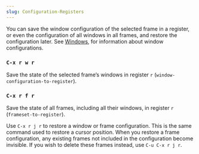 ```yaml
---
slug: Configuration-Registers
---
```


You can save the window configuration of the selected frame in a register, or even the configuration of all windows in all frames, and restore the configuration later. See [Windows](Windows), for information about window configurations.

### `C-x r w r`

Save the state of the selected frame’s windows in register `r` (`window-configuration-to-register`).

### `C-x r f r`

Save the state of all frames, including all their windows, in register `r` (`frameset-to-register`).

Use `C-x r j r` to restore a window or frame configuration. This is the same command used to restore a cursor position. When you restore a frame configuration, any existing frames not included in the configuration become invisible. If you wish to delete these frames instead, use `C-u C-x r j r`.
